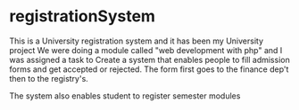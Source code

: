# registrationSystem
This is a University registration system and it has been my University project
We were doing a module called "web development with php" and I was assigned a task to
Create a system that enables people to fill admission forms and get accepted or rejected.
The form first goes to the finance dep't then to the registry's.

The system also enables student to register semester modules
